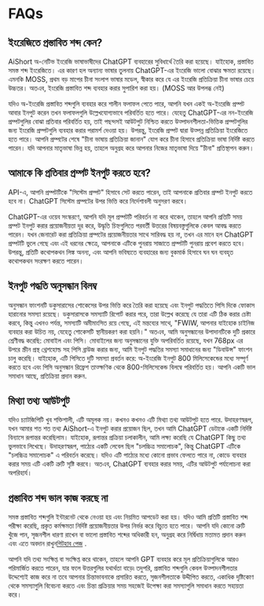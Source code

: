 # FAQs

## ইংরেজিতে প্রস্তাবিত শব্দ কেন?

AiShort অ-নেটিভ ইংরেজি ভাষাভাষীদের ChatGPT ব্যবহারের সুবিধার্থে তৈরি করা হয়েছে। যাইহোক, প্রস্তাবিত সমস্ত শব্দ ইংরেজিতে। এর কারণ হল অন্যান্য ভাষার তুলনায় ChatGPT-এর ইংরেজি ভালো বোঝার ক্ষমতা রয়েছে। এমনকি MOSS, প্রথম বড় মাপের চীনা সংলাপ ভাষার মডেল, স্বীকার করে যে এর ইংরেজি প্রতিক্রিয়া চীনা ভাষার চেয়ে উচ্চতর। অতএব, ইংরেজি প্রস্তাবিত শব্দ ব্যবহার করার সুপারিশ করা হয়। (MOSS আর উপলব্ধ নেই)

যদিও অ-ইংরেজি প্রস্তাবিত শব্দগুলি ব্যবহার করে শালীন ফলাফল পেতে পারে, আপনি যখন একই অ-ইংরেজি প্রম্পট আবার ইনপুট করেন তখন ফলাফলগুলি উল্লেখযোগ্যভাবে পরিবর্তিত হতে পারে। যেহেতু ChatGPT-এর নন-ইংরেজি প্রম্পটগুলির বোঝা প্রতিবার পরিবর্তিত হয়, তাই পছন্দসই আউটপুট নিশ্চিত করতে উত্পাদনশীলতা-ভিত্তিক প্রম্পটগুলির জন্য ইংরেজি প্রম্পটগুলি ব্যবহার করার পরামর্শ দেওয়া হয়। উপরন্তু, ইংরেজি প্রম্পট দ্বারা উত্পন্ন প্রতিক্রিয়া ইংরেজিতে হতে পারে। আপনি প্রম্পটের শেষে "চীনা ভাষায় প্রতিক্রিয়া জানান" যোগ করে চীনা হিসাবে প্রতিক্রিয়া ভাষা নির্দিষ্ট করতে পারেন। যদি আপনার মাতৃভাষা ভিন্ন হয়, তাহলে অনুগ্রহ করে আপনার নিজের মাতৃভাষা দিয়ে "চীনা" প্রতিস্থাপন করুন।

## আমাকে কি প্রতিবার প্রম্পট ইনপুট করতে হবে?

API-এ, আপনি প্রম্পটটিকে "সিস্টেম প্রম্পট" হিসাবে সেট করতে পারেন, তাই আপনাকে প্রতিবার প্রম্পট ইনপুট করতে হবে না। ChatGPT সিস্টেম প্রম্পটের উপর ভিত্তি করে নির্দেশাবলী অনুসরণ করবে।

ChatGPT-এর ওয়েব সংস্করণে, আপনি যদি মূল প্রম্পটটি পরিবর্তন না করে থাকেন, তাহলে আপনি প্রতিটি সময় প্রম্পট ইনপুট করার প্রয়োজনীয়তা দূর করে, উদ্ধৃতি চিহ্নগুলিতে পরবর্তী উত্তরের বিষয়বস্তুগুলিকে কেবল আবদ্ধ করতে পারেন। যখন জেনারেট করা প্রতিক্রিয়া প্রম্পটের প্রয়োজনীয়তার সাথে সারিবদ্ধ হয় না, তখন এর মানে হল ChatGPT প্রম্পটটি ভুলে গেছে এবং এই ধরনের ক্ষেত্রে, আপনাকে এটিকে পুনরায় সাজাতে প্রম্পটটি পুনরায় প্রবেশ করতে হবে। উপরন্তু, প্রতিটি কথোপকথন লিঙ্ক অনন্য, এবং আপনি ভবিষ্যতে ব্যবহারের জন্য বুকমার্ক হিসাবে ঘন ঘন ব্যবহৃত কথোপকথন সংরক্ষণ করতে পারেন।

## ইনপুট পদ্ধতি অনুসন্ধান বিলম্ব

অনুসন্ধান ফাংশনটি ডকুসারাসের শোকেসের উপর ভিত্তি করে তৈরি করা হয়েছে এবং ইনপুট পদ্ধতিতে পিসি দিকে ফোকাস হারানোর সমস্যা রয়েছে। ডকুসারাসকে সমস্যাটি রিপোর্ট করার পরে, তারা উল্লেখ করেছে যে তারা এটি ঠিক করার চেষ্টা করবে, কিন্তু এখনও পর্যন্ত, সমস্যাটি অমীমাংসিত রয়ে গেছে, এই মন্তব্যের সাথে, "FWIW, আপনার যাইহোক চাইনিজ ব্যবহার করা উচিত নয়, যেহেতু শোকেসটি স্থানীয়করণ করা হয়নি।" অতএব, আমি অনুসন্ধানের উপাদানটিকে দুটি প্রকারে শ্রেণীবদ্ধ করেছি: মোবাইল এবং পিসি। মোবাইলের জন্য অনুসন্ধানের যুক্তি অপরিবর্তিত রয়েছে, যখন 768px এর উপরে স্ক্রীন প্রস্থ থ্রেশহোল্ড সহ পিসি ব্রাউজ করার জন্য, আমি ইনপুট পদ্ধতির সমস্যা সমাধানের জন্য "ডিবাউন্স" ফাংশন চালু করেছি। যাইহোক, এটি পিসিতে দুটি সমস্যা প্রবর্তন করে: অ-ইংরেজি ইনপুট 800 মিলিসেকেন্ডের মধ্যে সম্পূর্ণ করতে হবে এবং পিসি অনুসন্ধান রিফ্রেশ তাত্ক্ষণিক থেকে 800-মিলিসেকেন্ড বিলম্বে পরিবর্তিত হয়। আপনি একটি ভাল সমাধান আছে, প্রতিক্রিয়া প্রদান করুন.

## মিথ্যা তথ্য আউটপুট

যদিও চ্যাটজিপিটি খুব শক্তিশালী, এটি অমূলক নয়। কখনও কখনও এটি মিথ্যা তথ্য আউটপুট হতে পারে. উদাহরণস্বরূপ, যখন আমার শত শত তথ্য AiShort-এ ইনপুট করার প্রয়োজন ছিল, তখন আমি ChatGPT ডেটাকে একটি নির্দিষ্ট বিন্যাসে রূপান্তর করেছিলাম। যাইহোক, রূপান্তর প্রক্রিয়া চলাকালীন, আমি লক্ষ্য করেছি যে ChatGPT কিছু তথ্য ভুলভাবে লিখেছে। উদাহরণস্বরূপ, পাঠ্যের একটি লেবেল ছিল "চলচ্চিত্র সমালোচক", কিন্তু ChatGPT এটিকে "চলচ্চিত্র সমালোচক" এ পরিবর্তন করেছে। যদিও এটি পাঠ্যের মধ্যে কোনো প্রভাব ফেলতে পারে না, কোডে ব্যবহার করার সময় এটি একটি ত্রুটি সৃষ্টি করবে। অতএব, ChatGPT ব্যবহার করার সময়, এটির আউটপুট পর্যালোচনা করা অপরিহার্য।

## প্রস্তাবিত শব্দ ভাল কাজ করছে না

সমস্ত প্রস্তাবিত শব্দগুলি ইন্টারনেট থেকে নেওয়া হয় এবং নিয়মিত আপডেট করা হয়। যদিও আমি প্রতিটি প্রস্তাবিত শব্দ পরীক্ষা করেছি, প্রকৃত কর্মক্ষমতা নির্দিষ্ট প্রয়োজনীয়তার উপর নির্ভর করে বিচ্যুত হতে পারে। আপনি যদি কোনো ত্রুটি খুঁজে পান, সৃজনশীল ধারণা রাখেন বা ভালো প্রস্তাবিত শব্দের অধিকারী হন, অনুগ্রহ করে নির্দ্বিধায় মতামত প্রদান করুন এবং এতে অবদান রাখুন[গিটহাব পেজ](https://github.com/rockbenben/ChatGPT-Shortcut/discussions/11) .

আপনি যদি তথ্য সংক্ষিপ্ত বা সংক্ষিপ্ত করে থাকেন, তাহলে আপনি GPT ব্যবহার করে মূল প্রতিক্রিয়াগুলিকে আরও পরিমার্জিত করতে পারেন, যার ফলে উত্তরগুলির যথার্থতা বাড়ে৷ তদুপরি, প্রস্তাবিত শব্দগুলি কেবল উত্পাদনশীলতার উদ্দেশ্যেই কাজ করে না তবে আপনার চিন্তাভাবনাকে প্রসারিত করতে, সৃজনশীলতাকে উদ্দীপিত করতে, একাধিক দৃষ্টিকোণ থেকে সমস্যাগুলি বিবেচনা করতে এবং চিন্তা প্রক্রিয়ার সময় সহজেই উপেক্ষা করা সমস্যাগুলি সমাধান করতে সহায়তা করে।
